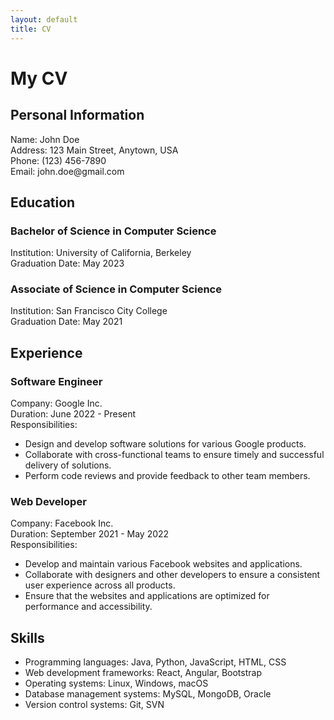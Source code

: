 ```yaml
---
layout: default
title: CV
---
```


<!DOCTYPE html>
<html>
<head>
  <meta charset="utf-8">
  <title>My CV</title>
  <style>
    /* Add your own CSS styles here */
  </style>
</head>
<body>
  <h1>My CV</h1>
  <h2>Personal Information</h2>
  <p>
    Name: John Doe<br>
    Address: 123 Main Street, Anytown, USA<br>
    Phone: (123) 456-7890<br>
    Email: john.doe@gmail.com
  </p>
  <h2>Education</h2>
  <h3>Bachelor of Science in Computer Science</h3>
  <p>
    Institution: University of California, Berkeley<br>
    Graduation Date: May 2023
  </p>
  <h3>Associate of Science in Computer Science</h3>
  <p>
    Institution: San Francisco City College<br>
    Graduation Date: May 2021
  </p>
  <h2>Experience</h2>
  <h3>Software Engineer</h3>
  <p>
    Company: Google Inc.<br>
    Duration: June 2022 - Present<br>
    Responsibilities:
    <ul>
      <li>Design and develop software solutions for various Google products.</li>
      <li>Collaborate with cross-functional teams to ensure timely and successful delivery of solutions.</li>
      <li>Perform code reviews and provide feedback to other team members.</li>
    </ul>
  </p>
  <h3>Web Developer</h3>
  <p>
    Company: Facebook Inc.<br>
    Duration: September 2021 - May 2022<br>
    Responsibilities:
    <ul>
      <li>Develop and maintain various Facebook websites and applications.</li>
      <li>Collaborate with designers and other developers to ensure a consistent user experience across all products.</li>
      <li>Ensure that the websites and applications are optimized for performance and accessibility.</li>
    </ul>
  </p>
  <h2>Skills</h2>
  <ul>
    <li>Programming languages: Java, Python, JavaScript, HTML, CSS</li>
    <li>Web development frameworks: React, Angular, Bootstrap</li>
    <li>Operating systems: Linux, Windows, macOS</li>
    <li>Database management systems: MySQL, MongoDB, Oracle</li>
    <li>Version control systems: Git, SVN</li>
  </ul>
</body>
</html>
